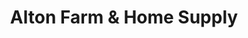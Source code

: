 ---
title: "Alton Farm & Home Supply"
url: /alton/alton-farm-und-home-supply/
shop: Landwirtschaftlich
---